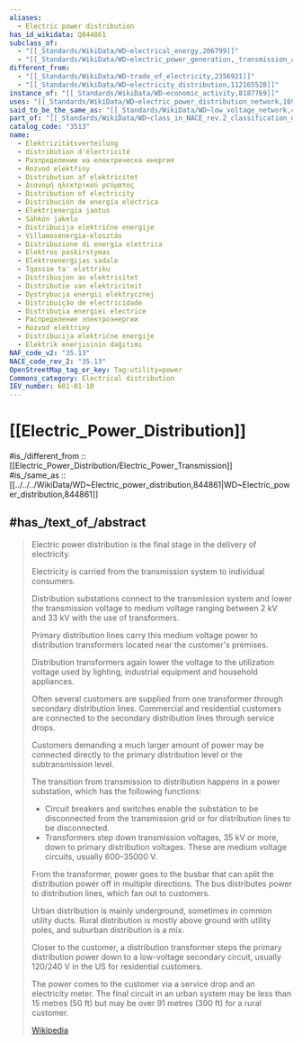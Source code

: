 ```yaml
---
aliases:
  - Electric power distribution
has_id_wikidata: Q844861
subclass_of:
  - "[[_Standards/WikiData/WD~electrical_energy,206799]]"
  - "[[_Standards/WikiData/WD~electric_power_generation,_transmission_and_distribution,1326594]]"
different_from:
  - "[[_Standards/WikiData/WD~trade_of_electricity,2356921]]"
  - "[[_Standards/WikiData/WD~electricity_distribution,112165528]]"
instance_of: "[[_Standards/WikiData/WD~economic_activity,8187769]]"
uses: "[[_Standards/WikiData/WD~electric_power_distribution_network,16920551]]"
said_to_be_the_same_as: "[[_Standards/WikiData/WD~low_voltage_network,48995895]]"
part_of: "[[_Standards/WikiData/WD~class_in_NACE_rev.2_classification_of_productive_activities,112122609]]"
catalog_code: "3513"
name:
  - Elektrizitätsverteilung
  - distribution d'électricité
  - Разпределение на електрическа енергия
  - Rozvod elektřiny
  - Distribution af elektricitet
  - Διανομή ηλεκτρικού ρεύματος
  - Distribution of electricity
  - Distribución de energía eléctrica
  - Elektrienergia jaotus
  - Sähkön jakelu
  - Distribucija električne energije
  - Villamosenergia-elosztás
  - Distribuzione di energia elettrica
  - Elektros paskirstymas
  - Elektroenerģijas sadale
  - Tqassim ta' elettriku
  - Distribusjon av elektrisitet
  - Distributie van elektriciteit
  - Dystrybucja energii elektrycznej
  - Distribuição de electricidade
  - Distribuţia energiei electrice
  - Распределение электроэнергии
  - Rozvod elektriny
  - Distribucija električne energije
  - Elektrik enerjisinin dağıtımı
NAF_code_v2: "35.13"
NACE_code_rev_2: "35.13"
OpenStreetMap_tag_or_key: Tag:utility=power
Commons_category: Electrical distribution
IEV_number: 601-01-10
---
```


# [[Electric_Power_Distribution]] 

#is_/different_from :: [[Electric_Power_Distribution/Electric_Power_Transmission]]  
#is_/same_as :: [[../../../WikiData/WD~Electric_power_distribution,844861|WD~Electric_power_distribution,844861]] 

## #has_/text_of_/abstract 

> Electric power distribution is the final stage in the delivery of electricity. 
> 
> Electricity is carried from the transmission system to individual consumers. 
> 
> Distribution substations connect to the transmission system 
> and lower the transmission voltage to medium voltage ranging between 2 kV and 33 kV with the use of transformers. 
> 
> Primary distribution lines carry this medium voltage power 
> to distribution transformers located near the customer's premises. 
> 
> Distribution transformers again lower the voltage 
> to the utilization voltage used by lighting, industrial equipment and household appliances. 
> 
> Often several customers are supplied from one transformer through secondary distribution lines. 
> Commercial and residential customers are connected to the secondary distribution lines through service drops. 
> 
> Customers demanding a much larger amount of power 
> may be connected directly to the primary distribution level or the subtransmission level.
>
> The transition from transmission to distribution happens in a power substation, which has the following functions:
> - Circuit breakers and switches enable the substation to be disconnected from the transmission grid or for distribution lines to be disconnected.
> - Transformers step down transmission voltages, 35 kV or more, down to primary distribution voltages. These are medium voltage circuits, usually 600–35000 V.
> 
> From the transformer, power goes to the busbar that can split the distribution power off in multiple directions. 
> The bus distributes power to distribution lines, which fan out to customers.
>
> Urban distribution is mainly underground, sometimes in common utility ducts. 
> Rural distribution is mostly above ground with utility poles, and suburban distribution is a mix.
>
> Closer to the customer, a distribution transformer 
> steps the primary distribution power down to a low-voltage secondary circuit, 
> usually 120/240 V in the US for residential customers. 
> 
> The power comes to the customer via a service drop and an electricity meter. 
> The final circuit in an urban system may be less than 15 metres (50 ft) 
> but may be over 91 metres (300 ft) for a rural customer.
>
> [Wikipedia](https://en.wikipedia.org/wiki/Electric%20power%20distribution) 


